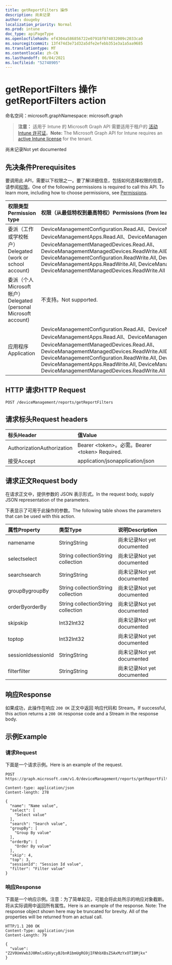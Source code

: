 ```yaml
---
title: getReportFilters 操作
description: 尚未记录
author: dougeby
localization_priority: Normal
ms.prod: intune
doc_type: apiPageType
ms.openlocfilehash: ef4304a586856722e07918f074032009c2033ca0
ms.sourcegitcommit: 13f474d3e71d32a5dfe2efebb351e3a1a5aa9685
ms.translationtype: MT
ms.contentlocale: zh-CN
ms.lasthandoff: 06/04/2021
ms.locfileid: "52748905"
---
```

# <a name="getreportfilters-action"></a><span data-ttu-id="fdc28-103">getReportFilters 操作</span><span class="sxs-lookup"><span data-stu-id="fdc28-103">getReportFilters action</span></span>

<span data-ttu-id="fdc28-104">命名空间：microsoft.graph</span><span class="sxs-lookup"><span data-stu-id="fdc28-104">Namespace: microsoft.graph</span></span>

> <span data-ttu-id="fdc28-105">**注意：** 适用于 Intune 的 Microsoft Graph API 需要适用于租户的 [活动 Intune 许可证](https://go.microsoft.com/fwlink/?linkid=839381)。</span><span class="sxs-lookup"><span data-stu-id="fdc28-105">**Note:** The Microsoft Graph API for Intune requires an [active Intune license](https://go.microsoft.com/fwlink/?linkid=839381) for the tenant.</span></span>

<span data-ttu-id="fdc28-106">尚未记录</span><span class="sxs-lookup"><span data-stu-id="fdc28-106">Not yet documented</span></span>

## <a name="prerequisites"></a><span data-ttu-id="fdc28-107">先决条件</span><span class="sxs-lookup"><span data-stu-id="fdc28-107">Prerequisites</span></span>
<span data-ttu-id="fdc28-p101">要调用此 API，需要以下权限之一。要了解详细信息，包括如何选择权限的信息，请参阅[权限](/graph/permissions-reference)。</span><span class="sxs-lookup"><span data-stu-id="fdc28-p101">One of the following permissions is required to call this API. To learn more, including how to choose permissions, see [Permissions](/graph/permissions-reference).</span></span>

|<span data-ttu-id="fdc28-110">权限类型</span><span class="sxs-lookup"><span data-stu-id="fdc28-110">Permission type</span></span>|<span data-ttu-id="fdc28-111">权限（从最低特权到最高特权）</span><span class="sxs-lookup"><span data-stu-id="fdc28-111">Permissions (from least to most privileged)</span></span>|
|:---|:---|
|<span data-ttu-id="fdc28-112">委派（工作或学校帐户）</span><span class="sxs-lookup"><span data-stu-id="fdc28-112">Delegated (work or school account)</span></span>|<span data-ttu-id="fdc28-113">DeviceManagementConfiguration.Read.All、DeviceManagementConfiguration.ReadWrite.All、DeviceManagementApps.Read.All、DeviceManagementApps.ReadWrite.All、DeviceManagementManagedDevices.Read.All、DeviceManagementManagedDevices.ReadWrite.All</span><span class="sxs-lookup"><span data-stu-id="fdc28-113">DeviceManagementConfiguration.Read.All, DeviceManagementConfiguration.ReadWrite.All, DeviceManagementApps.Read.All, DeviceManagementApps.ReadWrite.All, DeviceManagementManagedDevices.Read.All, DeviceManagementManagedDevices.ReadWrite.All</span></span>|
|<span data-ttu-id="fdc28-114">委派（个人 Microsoft 帐户）</span><span class="sxs-lookup"><span data-stu-id="fdc28-114">Delegated (personal Microsoft account)</span></span>|<span data-ttu-id="fdc28-115">不支持。</span><span class="sxs-lookup"><span data-stu-id="fdc28-115">Not supported.</span></span>|
|<span data-ttu-id="fdc28-116">应用程序</span><span class="sxs-lookup"><span data-stu-id="fdc28-116">Application</span></span>|<span data-ttu-id="fdc28-117">DeviceManagementConfiguration.Read.All、DeviceManagementConfiguration.ReadWrite.All、DeviceManagementApps.Read.All、DeviceManagementApps.ReadWrite.All、DeviceManagementManagedDevices.Read.All、DeviceManagementManagedDevices.ReadWrite.All</span><span class="sxs-lookup"><span data-stu-id="fdc28-117">DeviceManagementConfiguration.Read.All, DeviceManagementConfiguration.ReadWrite.All, DeviceManagementApps.Read.All, DeviceManagementApps.ReadWrite.All, DeviceManagementManagedDevices.Read.All, DeviceManagementManagedDevices.ReadWrite.All</span></span>|

## <a name="http-request"></a><span data-ttu-id="fdc28-118">HTTP 请求</span><span class="sxs-lookup"><span data-stu-id="fdc28-118">HTTP Request</span></span>
<!-- {
  "blockType": "ignored"
}
-->
``` http
POST /deviceManagement/reports/getReportFilters
```

## <a name="request-headers"></a><span data-ttu-id="fdc28-119">请求标头</span><span class="sxs-lookup"><span data-stu-id="fdc28-119">Request headers</span></span>
|<span data-ttu-id="fdc28-120">标头</span><span class="sxs-lookup"><span data-stu-id="fdc28-120">Header</span></span>|<span data-ttu-id="fdc28-121">值</span><span class="sxs-lookup"><span data-stu-id="fdc28-121">Value</span></span>|
|:---|:---|
|<span data-ttu-id="fdc28-122">Authorization</span><span class="sxs-lookup"><span data-stu-id="fdc28-122">Authorization</span></span>|<span data-ttu-id="fdc28-123">Bearer &lt;token&gt;。必需。</span><span class="sxs-lookup"><span data-stu-id="fdc28-123">Bearer &lt;token&gt; Required.</span></span>|
|<span data-ttu-id="fdc28-124">接受</span><span class="sxs-lookup"><span data-stu-id="fdc28-124">Accept</span></span>|<span data-ttu-id="fdc28-125">application/json</span><span class="sxs-lookup"><span data-stu-id="fdc28-125">application/json</span></span>|

## <a name="request-body"></a><span data-ttu-id="fdc28-126">请求正文</span><span class="sxs-lookup"><span data-stu-id="fdc28-126">Request body</span></span>
<span data-ttu-id="fdc28-127">在请求正文中，提供参数的 JSON 表示形式。</span><span class="sxs-lookup"><span data-stu-id="fdc28-127">In the request body, supply JSON representation of the parameters.</span></span>

<span data-ttu-id="fdc28-128">下表显示了可用于此操作的参数。</span><span class="sxs-lookup"><span data-stu-id="fdc28-128">The following table shows the parameters that can be used with this action.</span></span>

|<span data-ttu-id="fdc28-129">属性</span><span class="sxs-lookup"><span data-stu-id="fdc28-129">Property</span></span>|<span data-ttu-id="fdc28-130">类型</span><span class="sxs-lookup"><span data-stu-id="fdc28-130">Type</span></span>|<span data-ttu-id="fdc28-131">说明</span><span class="sxs-lookup"><span data-stu-id="fdc28-131">Description</span></span>|
|:---|:---|:---|
|<span data-ttu-id="fdc28-132">name</span><span class="sxs-lookup"><span data-stu-id="fdc28-132">name</span></span>|<span data-ttu-id="fdc28-133">String</span><span class="sxs-lookup"><span data-stu-id="fdc28-133">String</span></span>|<span data-ttu-id="fdc28-134">尚未记录</span><span class="sxs-lookup"><span data-stu-id="fdc28-134">Not yet documented</span></span>|
|<span data-ttu-id="fdc28-135">select</span><span class="sxs-lookup"><span data-stu-id="fdc28-135">select</span></span>|<span data-ttu-id="fdc28-136">String collection</span><span class="sxs-lookup"><span data-stu-id="fdc28-136">String collection</span></span>|<span data-ttu-id="fdc28-137">尚未记录</span><span class="sxs-lookup"><span data-stu-id="fdc28-137">Not yet documented</span></span>|
|<span data-ttu-id="fdc28-138">search</span><span class="sxs-lookup"><span data-stu-id="fdc28-138">search</span></span>|<span data-ttu-id="fdc28-139">String</span><span class="sxs-lookup"><span data-stu-id="fdc28-139">String</span></span>|<span data-ttu-id="fdc28-140">尚未记录</span><span class="sxs-lookup"><span data-stu-id="fdc28-140">Not yet documented</span></span>|
|<span data-ttu-id="fdc28-141">groupBy</span><span class="sxs-lookup"><span data-stu-id="fdc28-141">groupBy</span></span>|<span data-ttu-id="fdc28-142">String collection</span><span class="sxs-lookup"><span data-stu-id="fdc28-142">String collection</span></span>|<span data-ttu-id="fdc28-143">尚未记录</span><span class="sxs-lookup"><span data-stu-id="fdc28-143">Not yet documented</span></span>|
|<span data-ttu-id="fdc28-144">orderBy</span><span class="sxs-lookup"><span data-stu-id="fdc28-144">orderBy</span></span>|<span data-ttu-id="fdc28-145">String collection</span><span class="sxs-lookup"><span data-stu-id="fdc28-145">String collection</span></span>|<span data-ttu-id="fdc28-146">尚未记录</span><span class="sxs-lookup"><span data-stu-id="fdc28-146">Not yet documented</span></span>|
|<span data-ttu-id="fdc28-147">skip</span><span class="sxs-lookup"><span data-stu-id="fdc28-147">skip</span></span>|<span data-ttu-id="fdc28-148">Int32</span><span class="sxs-lookup"><span data-stu-id="fdc28-148">Int32</span></span>|<span data-ttu-id="fdc28-149">尚未记录</span><span class="sxs-lookup"><span data-stu-id="fdc28-149">Not yet documented</span></span>|
|<span data-ttu-id="fdc28-150">top</span><span class="sxs-lookup"><span data-stu-id="fdc28-150">top</span></span>|<span data-ttu-id="fdc28-151">Int32</span><span class="sxs-lookup"><span data-stu-id="fdc28-151">Int32</span></span>|<span data-ttu-id="fdc28-152">尚未记录</span><span class="sxs-lookup"><span data-stu-id="fdc28-152">Not yet documented</span></span>|
|<span data-ttu-id="fdc28-153">sessionId</span><span class="sxs-lookup"><span data-stu-id="fdc28-153">sessionId</span></span>|<span data-ttu-id="fdc28-154">String</span><span class="sxs-lookup"><span data-stu-id="fdc28-154">String</span></span>|<span data-ttu-id="fdc28-155">尚未记录</span><span class="sxs-lookup"><span data-stu-id="fdc28-155">Not yet documented</span></span>|
|<span data-ttu-id="fdc28-156">filter</span><span class="sxs-lookup"><span data-stu-id="fdc28-156">filter</span></span>|<span data-ttu-id="fdc28-157">String</span><span class="sxs-lookup"><span data-stu-id="fdc28-157">String</span></span>|<span data-ttu-id="fdc28-158">尚未记录</span><span class="sxs-lookup"><span data-stu-id="fdc28-158">Not yet documented</span></span>|



## <a name="response"></a><span data-ttu-id="fdc28-159">响应</span><span class="sxs-lookup"><span data-stu-id="fdc28-159">Response</span></span>
<span data-ttu-id="fdc28-160">如果成功，此操作在响应 `200 OK` 正文中返回 响应代码和 Stream。</span><span class="sxs-lookup"><span data-stu-id="fdc28-160">If successful, this action returns a `200 OK` response code and a Stream in the response body.</span></span>

## <a name="example"></a><span data-ttu-id="fdc28-161">示例</span><span class="sxs-lookup"><span data-stu-id="fdc28-161">Example</span></span>

### <a name="request"></a><span data-ttu-id="fdc28-162">请求</span><span class="sxs-lookup"><span data-stu-id="fdc28-162">Request</span></span>
<span data-ttu-id="fdc28-163">下面是一个请求示例。</span><span class="sxs-lookup"><span data-stu-id="fdc28-163">Here is an example of the request.</span></span>
``` http
POST https://graph.microsoft.com/v1.0/deviceManagement/reports/getReportFilters

Content-type: application/json
Content-length: 278

{
  "name": "Name value",
  "select": [
    "Select value"
  ],
  "search": "Search value",
  "groupBy": [
    "Group By value"
  ],
  "orderBy": [
    "Order By value"
  ],
  "skip": 4,
  "top": 3,
  "sessionId": "Session Id value",
  "filter": "Filter value"
}
```

### <a name="response"></a><span data-ttu-id="fdc28-164">响应</span><span class="sxs-lookup"><span data-stu-id="fdc28-164">Response</span></span>
<span data-ttu-id="fdc28-p102">下面是一个响应示例。注意：为了简单起见，可能会将此处所示的响应对象截断。将从实际调用中返回所有属性。</span><span class="sxs-lookup"><span data-stu-id="fdc28-p102">Here is an example of the response. Note: The response object shown here may be truncated for brevity. All of the properties will be returned from an actual call.</span></span>
``` http
HTTP/1.1 200 OK
Content-Type: application/json
Content-Length: 79

{
  "value": "Z2V0UmVwb3J0RmlsdGVycyBJbnR1bmUgRG9jIFNhbXBsZSAxMzYxOTI0Mjkx"
}
```




